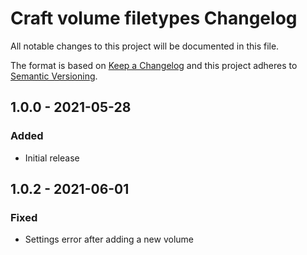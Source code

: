 # Craft volume filetypes Changelog

All notable changes to this project will be documented in this file.

The format is based on [Keep a Changelog](http://keepachangelog.com/) and this project adheres to [Semantic Versioning](http://semver.org/).

## 1.0.0 - 2021-05-28
### Added
- Initial release
## 1.0.2 - 2021-06-01
### Fixed
- Settings error after adding a new volume 
